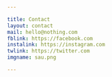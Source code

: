 ```yaml
---

title: Contact
layout: contact
mail: hello@nothing.com
fblink: https://facebook.com
instalink: https://instagram.com
twlink: https://twitter.com
imgname: sau.png

---
```

